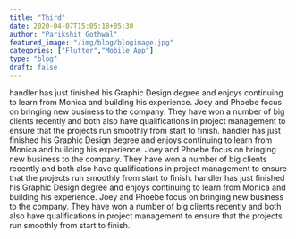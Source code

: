 ```yaml
---
title: "Third"
date: 2020-04-07T15:05:18+05:30
author: "Parikshit Gothwal"
featured_image: "/img/blog/blogimage.jpg"
categories: ["Flutter","Mobile App"]
type: "blog"
draft: false
---
```

handler has just finished his Graphic Design degree and enjoys continuing to learn from Monica and building his experience. Joey and Phoebe focus on bringing new business to the company. They have won a number of big clients recently and both also have qualifications in project management to ensure that the projects run smoothly from start to finish.
handler has just finished his Graphic Design degree and enjoys continuing to learn from Monica and building his experience. Joey and Phoebe focus on bringing new business to the company. They have won a number of big clients recently and both also have qualifications in project management to ensure that the projects run smoothly from start to finish.
handler has just finished his Graphic Design degree and enjoys continuing to learn from Monica and building his experience. Joey and Phoebe focus on bringing new business to the company. They have won a number of big clients recently and both also have qualifications in project management to ensure that the projects run smoothly from start to finish.